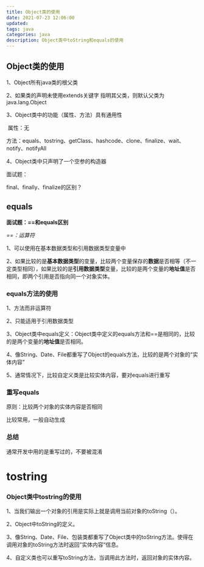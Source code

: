 ```yaml
---
title: Object类的使用
date: 2021-07-23 12:06:00
updated:
tags: java
categories: java
description: Object类中toString和equals的使用
---
```


## Object类的使用

1、Object所有java类的根父类

2、如果类的声明未使用extends关键字 指明其父类，则默认父类为java.lang.Object

3、Object类中的功能（属性、方法）具有通用性

​	属性：无

​	方法：equals、tostring、getClass、hashcode、clone、finalize、wait、notify、notifyAll

4、Object类中只声明了一个空参的构造器

面试题：

final、finally、finalize的区别？

## equals

**面试题：==和equals区别**

*==：运算符*

1、可以使用在基本数据类型和引用数据类型变量中

2、如果比较的是**基本数据类型**的变量，比较两个变量保存的**数据**是否相等（不一定类型相同），如果比较的是**引用数据类型**变量，比较的是两个变量的**地址值**是否相同，即两个引用是否指向同一个对象实体。

### equals方法的使用

1、方法而非运算符

2、只能适用于引用数据类型

3、Object类中equals定义：Object类中定义的equals方法和==是相同的，比较的是两个变量的**地址值**是否相同。

4、像String、Date、File都重写了Object的equals方法，比较的是两个对象的“实体内容”

5、通常情况下，比较自定义类是比较实体内容，要对equals进行重写

### 重写equals

原则：比较两个对象的实体内容是否相同

比较常用，一般自动生成

### 总结

通常开发中用的是重写过的，不要被混淆



# tostring

### Object类中tostring的使用

1、当我们输出一个对象的引用是实际上就是调用当前对象的toString（）。

2、Object中toString的定义。

3、像String、Date、File、包装类都重写了Object类中的toString方法。使得在调用对象的toString方法时返回”实体内容“信息。

4、自定义类也可以重写toString方法，当调用此方法时，返回对象的实体内容。

